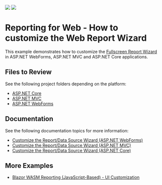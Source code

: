 <!-- default badges list -->
[![](https://img.shields.io/badge/Open_in_DevExpress_Support_Center-FF7200?style=flat-square&logo=DevExpress&logoColor=white)](https://supportcenter.devexpress.com/ticket/details/T828653)
[![](https://img.shields.io/badge/📖_How_to_use_DevExpress_Examples-e9f6fc?style=flat-square)](https://docs.devexpress.com/GeneralInformation/403183)
<!-- default badges end -->
# Reporting for Web - How to customize the Web Report Wizard

This example demonstrates how to customize the [Fullscreen Report Wizard](https://docs.devexpress.com/XtraReports/400946) in ASP.NET WebForms, ASP.NET MVC and ASP.NET Core applications.

## Files to Review

See the following project folders depending on the platform:

- [ASP.NET Core](/CS/AspNetCoreWizardCustomization/)
- [ASP.NET MVC](/CS/MvcWizardCustomization/)
- [ASP.NET WebForms](/CS/WebFormsWizardCustomization)

## Documentation

See the following documentation topics for more information:

* [Customize the Report/Data Source Wizard (ASP.NET WebForms)](https://docs.devexpress.com/XtraReports/401009)
* [Customize the Report/Data Source Wizard (ASP.NET MVC)](https://docs.devexpress.com/XtraReports/401087)
* [Customize the Report/Data Source Wizard (ASP.NET Core)](https://docs.devexpress.com/XtraReports/401088)

## More Examples

- [Blazor WASM Reporting (JavaScript-Based) - UI Customization](https://github.com/DevExpress-Examples/reporting-blazor-wasm-customization)
